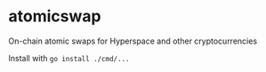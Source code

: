 # atomicswap
On-chain atomic swaps for Hyperspace and other cryptocurrencies

Install with `go install ./cmd/...`
